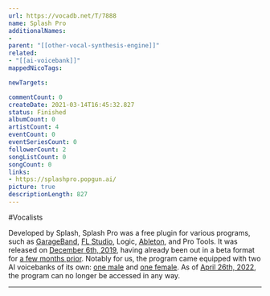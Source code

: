 ```yaml
---
url: https://vocadb.net/T/7888
name: Splash Pro
additionalNames: 
- 
parent: "[[other-vocal-synthesis-engine]]"
related:
- "[[ai-voicebank]]"
mappedNicoTags:

newTargets:

commentCount: 0
createDate: 2021-03-14T16:45:32.827
status: Finished
albumCount: 0
artistCount: 4
eventCount: 0
eventSeriesCount: 0
followerCount: 2
songListCount: 0
songCount: 0
links: 
- https://splashpro.popgun.ai/
picture: true
descriptionLength: 827
---
```


#Vocalists

Developed by Splash, Splash Pro was a free plugin for various programs, such as [GarageBand](https://vocadb.net/T/7763/garageband), [FL Studio](https://vocadb.net/T/3257/fl-studio), Logic, [Ableton](https://vocadb.net/T/6571/ableton-live), and Pro Tools. It was released on [December 6th, 2019](https://web.archive.org/web/20210227114752/https://musically.com/2019/12/06/end-game-ai-music-popgun/), having already been out in a beta format for [a few months prior](https://twitter.com/SplashMusicCo/status/1166342846909050880). Notably for us, the program came equipped with two AI voicebanks of its own: [one male](https://vocadb.net/Ar/116030) and [one female](https://vocadb.net/Ar/80081).
As of [April 26th, 2022](https://www.reddit.com/r/VSTi/comments/ucwhxa/splash_pro/), the program can no longer be accessed in any way.

---

